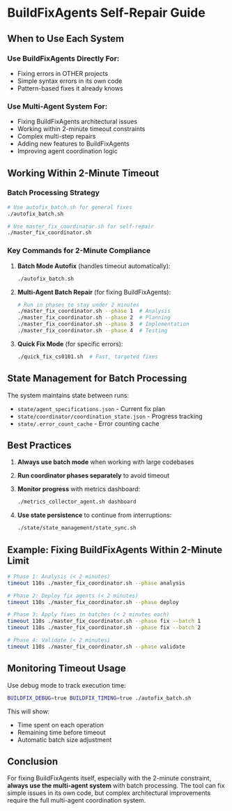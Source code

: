 # BuildFixAgents Self-Repair Guide

## When to Use Each System

### Use BuildFixAgents Directly For:
- Fixing errors in OTHER projects
- Simple syntax errors in its own code
- Pattern-based fixes it already knows

### Use Multi-Agent System For:
- Fixing BuildFixAgents architectural issues
- Working within 2-minute timeout constraints
- Complex multi-step repairs
- Adding new features to BuildFixAgents
- Improving agent coordination logic

## Working Within 2-Minute Timeout

### Batch Processing Strategy
```bash
# Use autofix_batch.sh for general fixes
./autofix_batch.sh

# Use master_fix_coordinator.sh for self-repair
./master_fix_coordinator.sh
```

### Key Commands for 2-Minute Compliance

1. **Batch Mode Autofix** (handles timeout automatically):
   ```bash
   ./autofix_batch.sh
   ```

2. **Multi-Agent Batch Repair** (for fixing BuildFixAgents):
   ```bash
   # Run in phases to stay under 2 minutes
   ./master_fix_coordinator.sh --phase 1  # Analysis
   ./master_fix_coordinator.sh --phase 2  # Planning  
   ./master_fix_coordinator.sh --phase 3  # Implementation
   ./master_fix_coordinator.sh --phase 4  # Testing
   ```

3. **Quick Fix Mode** (for specific errors):
   ```bash
   ./quick_fix_cs0101.sh  # Fast, targeted fixes
   ```

## State Management for Batch Processing

The system maintains state between runs:
- `state/agent_specifications.json` - Current fix plan
- `state/coordinator/coordination_state.json` - Progress tracking
- `state/.error_count_cache` - Error counting cache

## Best Practices

1. **Always use batch mode** when working with large codebases
2. **Run coordinator phases separately** to avoid timeout
3. **Monitor progress** with metrics dashboard:
   ```bash
   ./metrics_collector_agent.sh dashboard
   ```

4. **Use state persistence** to continue from interruptions:
   ```bash
   ./state/state_management/state_sync.sh
   ```

## Example: Fixing BuildFixAgents Within 2-Minute Limit

```bash
# Phase 1: Analysis (< 2 minutes)
timeout 110s ./master_fix_coordinator.sh --phase analysis

# Phase 2: Deploy fix agents (< 2 minutes)  
timeout 110s ./master_fix_coordinator.sh --phase deploy

# Phase 3: Apply fixes in batches (< 2 minutes each)
timeout 110s ./master_fix_coordinator.sh --phase fix --batch 1
timeout 110s ./master_fix_coordinator.sh --phase fix --batch 2

# Phase 4: Validate (< 2 minutes)
timeout 110s ./master_fix_coordinator.sh --phase validate
```

## Monitoring Timeout Usage

Use debug mode to track execution time:
```bash
BUILDFIX_DEBUG=true BUILDFIX_TIMING=true ./autofix_batch.sh
```

This will show:
- Time spent on each operation
- Remaining time before timeout
- Automatic batch size adjustment

## Conclusion

For fixing BuildFixAgents itself, especially with the 2-minute constraint, **always use the multi-agent system** with batch processing. The tool can fix simple issues in its own code, but complex architectural improvements require the full multi-agent coordination system.